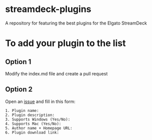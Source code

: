 # streamdeck-plugins
A repository for featuring the best plugins for the Elgato StreamDeck

# To add your plugin to the list
## Option 1
Modify the index.md file and create a pull request

## Option 2
Open an [issue](https://github.com/madmatt/streamdeck-plugins/issues) and fill in this form:
```
1. Plugin name:
2. Plugin description:
3. Supports Windows (Yes/No):
4. Supports Mac (Yes/No):
5. Author name + Homepage URL:
6. Plugin download link:
```
